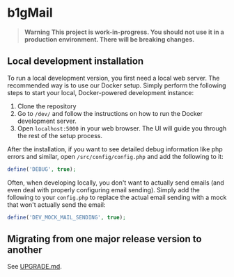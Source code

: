# b1gMail

> **Warning** **This project is work-in-progress. You should not use it in a production environment. There will be breaking changes.**

## Local development installation

To run a local development version, you first need a local web server. The recommended way is to use our Docker setup. Simply perform the following steps to start your local, Docker-powered development instance:

1. Clone the repository
2. Go to `/dev/` and follow the instructions on how to run the Docker development server.
3. Open `localhost:5000` in your web browser. The UI will guide you through the rest of the setup process.

After the installation, if you want to see detailed debug information like php errors and similar, open `/src/config/config.php` and add the following to it:

```php
define('DEBUG', true);
```

Often, when developing locally, you don't want to actually send emails (and even deal with properly configuring email sending). Simply add the following to your `config.php` to replace the actual email sending with a mock that won't actually send the email:

```php
define('DEV_MOCK_MAIL_SENDING', true);
```

## Migrating from one major release version to another

See [UPGRADE.md](UPGRADE.md).
